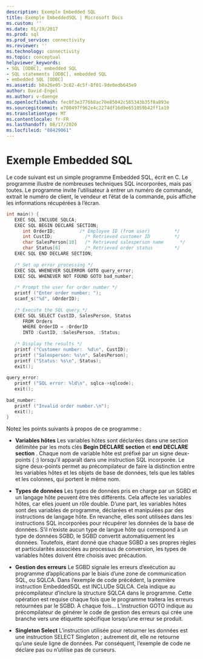 ```yaml
---
description: Exemple Embedded SQL
title: Exemple EmbeddedSQL | Microsoft Docs
ms.custom: ''
ms.date: 01/19/2017
ms.prod: sql
ms.prod_service: connectivity
ms.reviewer: ''
ms.technology: connectivity
ms.topic: conceptual
helpviewer_keywords:
- SQL [ODBC], embedded SQL
- SQL statements [ODBC], embedded SQL
- embedded SQL [ODBC]
ms.assetid: b8a26e05-3c82-4c5f-8f01-9de0edb645e9
author: David-Engel
ms.author: v-daenge
ms.openlocfilehash: fec0f3e3776b8ac70e85042c565343b35f8a893e
ms.sourcegitcommit: e700497f962e4c2274df16d9e651059b42ff1a10
ms.translationtype: MT
ms.contentlocale: fr-FR
ms.lasthandoff: 08/17/2020
ms.locfileid: "88429061"
---
```

# <a name="embedded-sql-example"></a>Exemple Embedded SQL
Le code suivant est un simple programme Embedded SQL, écrit en C. Le programme illustre de nombreuses techniques SQL incorporées, mais pas toutes. Le programme invite l’utilisateur à entrer un numéro de commande, extrait le numéro de client, le vendeur et l’état de la commande, puis affiche les informations récupérées à l’écran.  
  
```cpp  
int main() {  
   EXEC SQL INCLUDE SQLCA;  
   EXEC SQL BEGIN DECLARE SECTION;  
      int OrderID;         /* Employee ID (from user)         */  
      int CustID;            /* Retrieved customer ID         */  
      char SalesPerson[10]   /* Retrieved salesperson name      */  
      char Status[6]         /* Retrieved order status        */  
   EXEC SQL END DECLARE SECTION;  
  
   /* Set up error processing */  
   EXEC SQL WHENEVER SQLERROR GOTO query_error;  
   EXEC SQL WHENEVER NOT FOUND GOTO bad_number;  
  
   /* Prompt the user for order number */  
   printf ("Enter order number: ");  
   scanf_s("%d", &OrderID);  
  
   /* Execute the SQL query */  
   EXEC SQL SELECT CustID, SalesPerson, Status  
      FROM Orders  
      WHERE OrderID = :OrderID  
      INTO :CustID, :SalesPerson, :Status;  
  
   /* Display the results */  
   printf ("Customer number:  %d\n", CustID);  
   printf ("Salesperson: %s\n", SalesPerson);  
   printf ("Status: %s\n", Status);  
   exit();  
  
query_error:  
   printf ("SQL error: %ld\n", sqlca->sqlcode);  
   exit();  
  
bad_number:  
   printf ("Invalid order number.\n");  
   exit();  
}  
```  
  
 Notez les points suivants à propos de ce programme :  
  
-   **Variables hôtes** Les variables hôtes sont déclarées dans une section délimitée par les mots clés **Begin DECLARE section** et **end DECLARE section** . Chaque nom de variable hôte est préfixé par un signe deux-points ( :) lorsqu’il apparaît dans une instruction SQL incorporée. Le signe deux-points permet au précompilateur de faire la distinction entre les variables hôtes et les objets de base de données, tels que les tables et les colonnes, qui portent le même nom.  
  
-   **Types de données** Les types de données pris en charge par un SGBD et un langage hôte peuvent être très différents. Cela affecte les variables hôtes, car elles jouent un rôle double. D’une part, les variables hôtes sont des variables de programme, déclarées et manipulées par des instructions de langage hôte. En revanche, elles sont utilisées dans les instructions SQL incorporées pour récupérer les données de la base de données. S’il n’existe aucun type de langue hôte qui correspond à un type de données SGBD, le SGBD convertit automatiquement les données. Toutefois, étant donné que chaque SGBD a ses propres règles et particularités associées au processus de conversion, les types de variables hôtes doivent être choisis avec précaution.  
  
-   **Gestion des erreurs** Le SGBD signale les erreurs d’exécution au programme d’applications par le biais d’une zone de communication SQL, ou SQLCA. Dans l’exemple de code précédent, la première instruction EmbeddedSQL est INCLUDe SQLCA. Cela indique au précompilateur d’inclure la structure SQLCA dans le programme. Cette opération est requise chaque fois que le programme traitera les erreurs retournées par le SGBD. À chaque fois... L’instruction GOTO indique au précompilateur de générer le code de gestion des erreurs qui crée une branche vers une étiquette spécifique lorsqu’une erreur se produit.  
  
-   **Singleton Select** L’instruction utilisée pour retourner les données est une instruction SELECT Singleton ; autrement dit, elle ne retourne qu’une seule ligne de données. Par conséquent, l’exemple de code ne déclare pas ou n’utilise pas de curseurs.
